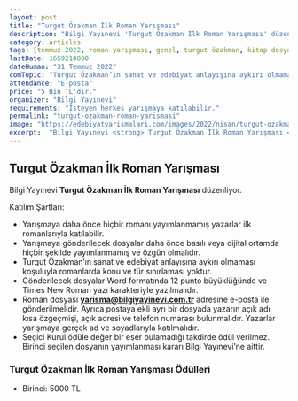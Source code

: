 ```yaml
---
layout: post
title: "Turgut Özakman İlk Roman Yarışması"
description: "Bilgi Yayınevi 'Turgut Özakman İlk Roman Yarışması' düzenliyor."
category: articles
tags: [temmuz 2022, roman yarışması, genel, turgut özakman, kitap dosyası]
lastDate: 1659214800
dateHuman: "31 Temmuz 2022"
comTopic: "Turgut Özakman’ın sanat ve edebiyat anlayışına aykırı olmaması koşuluyla romanlarda konu ve tür sınırlaması yoktur."
attendance: "E-posta"
price: "5 Bin TL'dir."
organizer: "Bilgi Yayınevi"
requirements: "İsteyen herkes yarışmaya katılabilir."
permalink: "turgut-ozakman-roman-yarismasi"
image: "https://edebiyatyarismalari.com/images/2022/nisan/turgut-ozakman-roman-yarismasi.jpg"
excerpt:  "Bilgi Yayınevi <strong> Turgut Özakman İlk Roman Yarışması </strong> düzenliyor."
---
```


## Turgut Özakman İlk Roman Yarışması
Bilgi Yayınevi **Turgut Özakman İlk Roman Yarışması** düzenliyor.

Katılım Şartları:
- Yarışmaya daha önce hiçbir romanı yayımlanmamış yazarlar ilk romanlarıyla katılabilir.
- Yarışmaya gönderilecek dosyalar daha önce basılı veya dijital ortamda hiçbir şekilde yayımlanmamış ve özgün olmalıdır.
- Turgut Özakman’ın sanat ve edebiyat anlayışına aykırı olmaması koşuluyla romanlarda konu ve tür sınırlaması yoktur.
- Gönderilecek dosyalar Word formatında 12 punto büyüklüğünde ve Times New Roman yazı karakteriyle yazılmalıdır.
- Roman dosyası **yarisma@bilgiyayinevi.com.tr** adresine e-posta ile gönderilmelidir. Ayrıca postaya ekli ayrı bir dosyada yazarın açık adı, kısa özgeçmişi, açık adresi ve telefon numarası bulunmalıdır. Yazarlar yarışmaya gerçek ad ve soyadlarıyla katılmalıdır.
- Seçici Kurul ödüle değer bir eser bulamadığı takdirde ödül verilmez. Birinci seçilen dosyanın yayımlanması kararı Bilgi Yayınevi’ne aittir.

### Turgut Özakman İlk Roman Yarışması Ödülleri
- Birinci: 5000 TL